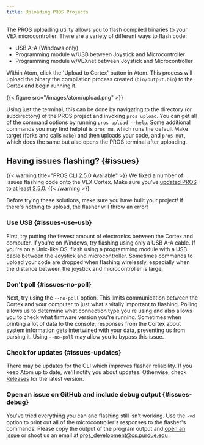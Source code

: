 ```yaml
---
title: Uploading PROS Projects
---
```


The PROS uploading utility allows you to flash compiled binaries to your VEX microcontroller. There are a variety of different ways to flash code:

- USB A-A (Windows only)
- Programming module w/USB between Joystick and Microcontroller
- Programming module w/VEXnet between Joystick and Microcontroller

Within Atom, click the 'Upload to Cortex' button in Atom. This process will upload the binary the compilation process created (`bin/output.bin`) to the Cortex and begin running it.

{{< figure src="/images/atom/upload.png" >}}

Using just the terminal, this can be done by navigating to the directory (or subdirectory) of the PROS project and invoking `pros upload`. You can get all of the command options by running `pros upload --help`. Some additional commands you may find helpful is `pros mu`, which runs the default Make target (forks and calls `make`) and then uploads your code, and `pros mut`, which does the same but also opens the PROS terminal after uploading.

## Having issues flashing? {#issues}

{{< warning title="PROS CLI 2.5.0 Available" >}}
We fixed a number of issues flashing code onto the VEX Cortex. Make sure you've [updated PROS to at least 2.5.0](https://github.com/purduesigbots/pros-cli/releases/latest).
{{< /warning >}}

Before trying these solutions, make sure you have built your project! If there's nothing to upload, the flasher will throw an error!

### Use USB {#issues-use-usb}
First, try putting the fewest amount of electronics between the Cortex and computer. If you're on Windows, try flashing using only a USB A-A cable. If you're on a Unix-like OS, flash using a programming module with a USB cable between the Joystick and microcontroller. Sometimes commands to upload your code are dropped when flashing wirelessly, especially when the distance between the joystick and microcontroller is large.

### Don't poll {#issues-no-poll}
Next, try using the `--no-poll` option. This limits communication between the Cortex and your computer to just what's vitally important to flashing. Polling allows us to determine what connection type you're using and also allows you to check what firmware version you're running. Sometimes when printing a lot of data to the console, responses from the Cortex about system information gets intertwined with your data, preventing us from parsing it. Using `--no-poll` may allow you to bypass this issue.

### Check for updates {#issues-updates}
There may be updates for the CLI which improves flasher reliability. If you keep Atom up to date, we'll notify you about updates. Otherwise, check [Releases](https://github.com/purduesigbots/pros-cli/releases) for the latest version.

### Open an issue on GitHub and include debug output {#issues-debug}
You've tried everything you can and flashing still isn't working. Use the `-vd` option to print out all of the microcontroller's responses to the flasher's commands. Please copy the output of the program output and [open an issue](https://github.com/purduesigbots/pros-cli/issues/new) or shoot us an email at pros_development@cs.purdue.edu .

